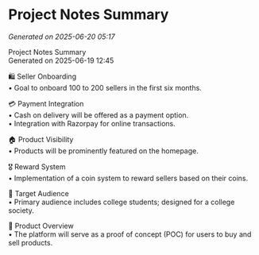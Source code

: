 # Project Notes Summary

*Generated on 2025-06-20 05:17*

Project Notes Summary  
Generated on 2025-06-19 12:45  

🛍️ Seller Onboarding  
• Goal to onboard 100 to 200 sellers in the first six months.  

💳 Payment Integration  
• Cash on delivery will be offered as a payment option.  
• Integration with Razorpay for online transactions.  

🏠 Product Visibility  
• Products will be prominently featured on the homepage.  

🎖️ Reward System  
• Implementation of a coin system to reward sellers based on their coins.  

👥 Target Audience  
• Primary audience includes college students; designed for a college society.  

🔧 Product Overview  
• The platform will serve as a proof of concept (POC) for users to buy and sell products.